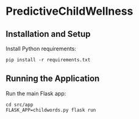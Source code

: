 # PredictiveChildWellness

## Installation and Setup

Install Python requirements:
```
pip install -r requirements.txt
```

## Running the Application

Run the main Flask app:
```
cd src/app
FLASK_APP=childwords.py flask run
```
